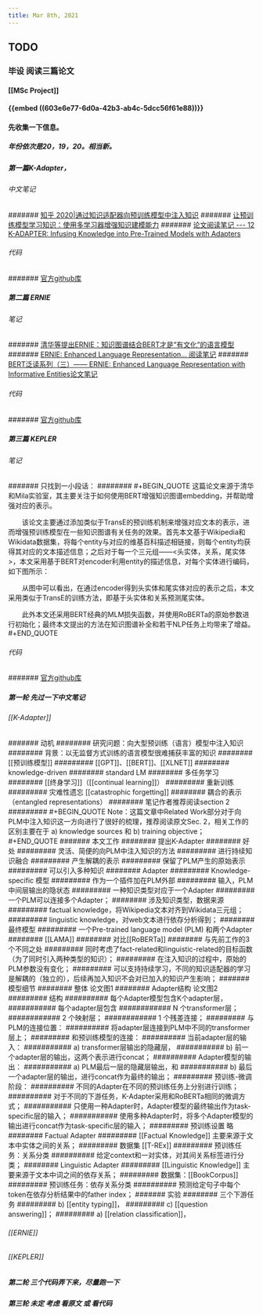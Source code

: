 ```yaml
---
title: Mar 8th, 2021
---
```


## TODO
### 毕设 阅读三篇论文
#### [[MSc Project]]
#### {{embed ((603e6e77-6d0a-42b3-ab4c-5dcc56f61e88))}}
#### 先收集一下信息。
##### 年份依次是20，19，20。相当新。
##### 第一篇K-Adapter，
###### 中文笔记
####### [知乎 2020|通过知识适配器向预训练模型中注入知识](https://zhuanlan.zhihu.com/p/106107747)
####### [让预训练模型学习知识：使用多学习器增强知识建模能力](https://www.linkresearcher.com/theses/90d6c22c-c30e-4689-b501-84d28c889df2)
####### [论文阅读笔记 --- 12 K-ADAPTER: Infusing Knowledge into Pre-Trained Models with Adapters](https://blog.csdn.net/smilesooo/article/details/105813705)
###### 代码
####### [官方github库](https://github.com/microsoft/k-adapter)
##### 第二篇 ERNIE
###### 笔记
####### [清华等提出ERNIE：知识图谱结合BERT才是“有文化”的语言模型](https://www.linkresearcher.com/theses/040314ac-e50f-4208-a302-75b2bb3d5d2a)
####### [ERNIE: Enhanced Language Representation... 阅读笔记](https://zhuanlan.zhihu.com/p/70276132)
####### [BERT泛读系列（三）—— ERNIE: Enhanced Language Representation with Informative Entities论文笔记](https://www.jianshu.com/p/5e12e6edbd59)
###### 代码
####### [官方github库](https://github.com/thunlp/ERNIE)
##### 第三篇 KEPLER
###### 笔记
####### 只找到一小段话：
######## 
#+BEGIN_QUOTE
这篇论文来源于清华和Mila实验室，其主要关注于如何使用BERT增强知识图谱embedding，并帮助增强对应的表示。

　　该论文主要通过添加类似于TransE的预训练机制来增强对应文本的表示，进而增强预训练模型在一些知识图谱有关任务的效果。首先本文基于Wikipedia和Wikidata数据集，将每个entity与对应的维基百科描述相链接，则每个entity均获得其对应的文本描述信息；之后对于每一个三元组——<头实体，关系，尾实体>，本文采用基于BERT对encoder利用entity的描述信息，对每个实体进行编码，如下图所示：

　　从图中可以看出，在通过encoder得到头实体和尾实体对应的表示之后，本文采用类似于TransE的训练方法，即基于头实体和关系预测尾实体。

　　此外本文还采用BERT经典的MLM损失函数，并使用RoBERTa的原始参数进行初始化；最终本文提出的方法在知识图谱补全和若干NLP任务上均带来了增益。
#+END_QUOTE
###### 代码
####### [官方github库](https://github.com/THU-KEG/KEPLER)
##### 第一轮 先过一下中文笔记
###### [[K-Adapter]]
####### 动机
######## 研究问题：向大型预训练（语言）模型中注入知识
######## 背景：以无监督方式训练的语言模型很难捕获丰富的知识
######## [[预训练模型]]
######### [[GPT]]、[[BERT]]、[[XLNET]]
######## knowledge-driven
######## standard LM
######## 多任务学习
######## [[终身学习]]（[[continual learning]]）
######### 重新训练
######### 灾难性遗忘 [[catastrophic forgetting]]
######## 耦合的表示（entangled representations）
######## 笔记作者推荐阅读section 2
#########
#+BEGIN_QUOTE
Note：这篇文章中Related Work部分对于向PLM中注入知识这一方向进行了很好的梳理，推荐阅读原文Sec. 2，相关工作的区别主要在于 a) knowledge sources 和 b) training objective；
#+END_QUOTE
####### 本文工作
######## 提出K-Adapter
######## 好处
######### 灵活、简便的向PLM中注入知识的方法
######### 进行持续知识融合
######### 产生解耦的表示
######### 保留了PLM产生的原始表示
######### 可以引入多种知识
######## Adapter
######### Knowledge-specific 模型
######### 作为一个插件加在PLM外部
######### 输入，PLM中间层输出的隐状态
######### 一种知识类型对应于一个Adapter
######### 一个PLM可以连接多个Adapter；
######## 涉及知识类型，数据来源
######### factual knowledge，将Wikipedia文本对齐到Wikidata三元组；
######### linguistic knowledge，对web文本进行依存分析得到；
######## 最终模型
######### 一个Pre-trained language model (PLM) 和两个Adapter
######## [[LAMA]]
######## 对比[[RoBERTa]]
######## 与先前工作的3个不同之处
######### 同时考虑了fact-related和linguistic-related的目标函数（为了同时引入两种类型的知识）；
######### 在注入知识的过程中，原始的PLM参数没有变化；
######### 可以支持持续学习，不同的知识适配器的学习是解耦的（独立的），后续再加入知识不会对已加入的知识产生影响；
####### 模型细节
######## 整体 论文图1
######## Adapter结构 论文图2
######### 结构
########## 每个Adapter模型包含K个adapter层，
########### 每个adapter层包含
############ N 个transformer层；
############ 2 个映射层；
############ 1 个残差连接；
######### 与PLM的连接位置：
########## 将adapter层连接到PLM中不同的transformer层上；
######### 和预训练模型的连接：
########## 当前adapter层的输入：
########### a) transformer层输出的隐藏层，
########### b) 前一个adapter层的输出，这两个表示进行concat；
########## Adapter模型的输出：
########### a) PLM最后一层的隐藏层输出，和
########### b) 最后一个adapter层的输出，进行concat作为最终的输出；
######### 预训练-微调阶段：
########## 不同的Adapter在不同的预训练任务上分别进行训练；
########## 对于不同的下游任务，K-Adapter采用和RoBERTa相同的微调方式；
########### 只使用一种Adapter时，Adapter模型的最终输出作为task-specific层的输入；
########### 使用多种Adapter时，将多个Adapter模型的输出进行concat作为task-specific层的输入；
######### 预训练设置 略
######## Factual Adapter
######### [[Factual Knowledge]] 主要来源于文本中实体之间的关系；
######### 数据集 [[T-REx]]
######### 预训练任务：关系分类
########## 给定context和一对实体，对其间关系标签进行分类；
######## Linguistic Adapter
######### [[Linguistic Knowledge]] 主要来源于文本中词之间的依存关系；
######### 数据集：[[BookCorpus]]
######### 预训练任务：依存关系分类
########## 预测给定句子中每个token在依存分析结果中的father index；
####### 实验
######## 三个下游任务
######### b) [[entity typing]]，
######### c) [[question answering]]；
######### a) [[relation classification]]，
###### [[ERNIE]]
###### [[KEPLER]]
##### 第二轮 三个代码弄下来，尽量跑一下
##### 第三轮 未定 考虑 看原文 或 看代码
